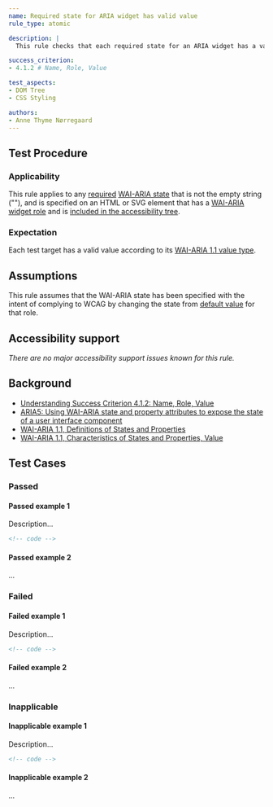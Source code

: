 ```yaml
---
name: Required state for ARIA widget has valid value
rule_type: atomic

description: |
  This rule checks that each required state for an ARIA widget has a valid value.

success_criterion:
- 4.1.2 # Name, Role, Value

test_aspects:
- DOM Tree
- CSS Styling

authors:
- Anne Thyme Nørregaard
---
```


## Test Procedure

### Applicability

This rule applies to any [required](https://www.w3.org/TR/wai-aria-1.1/#requiredState) [WAI-ARIA state](https://www.w3.org/TR/wai-aria-1.1/#dfn-state) that is not the empty string (""), and is specified on an HTML or SVG element that has a [WAI-ARIA widget role](https://www.w3.org/TR/wai-aria-1.1/#widget_roles) and is [included in the accessibility tree](#included-in-the-accessibility-tree).

### Expectation

Each test target has a valid value according to its [WAI-ARIA 1.1 value type](https://www.w3.org/TR/wai-aria-1.1/#propcharacteristic_value).

## Assumptions

This rule assumes that the WAI-ARIA state has been specified with the intent of complying to WCAG by changing the state from [default value](https://www.w3.org/TR/wai-aria-1.1/#implictValueForRole) for that role.

## Accessibility support

*There are no major accessibility support issues known for this rule.*

## Background

- [Understanding Success Criterion 4.1.2: Name, Role, Value](https://www.w3.org/WAI/WCAG21/Understanding/name-role-value.html)
- [ARIA5: Using WAI-ARIA state and property attributes to expose the state of a user interface component](https://www.w3.org/TR/2016/NOTE-WCAG20-TECHS-20161007/ARIA5)
- [WAI-ARIA 1.1, Definitions of States and Properties](https://www.w3.org/TR/wai-aria-1.1/#state_prop_def)
- [WAI-ARIA 1.1, Characteristics of States and Properties, Value](https://www.w3.org/TR/wai-aria/#propcharacteristic_value)

## Test Cases

### Passed

#### Passed example 1

Description...

```html
<!-- code -->
```

#### Passed example 2

...

### Failed

#### Failed example 1

Description...

```html
<!-- code -->
```

#### Failed example 2

...

### Inapplicable

#### Inapplicable example 1

Description...

```html
<!-- code -->
```

#### Inapplicable example 2
...
